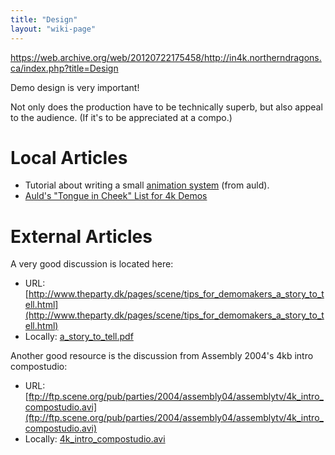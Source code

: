 ```yaml
---
title: "Design"
layout: "wiki-page"
---
```


https://web.archive.org/web/20120722175458/http://in4k.northerndragons.ca/index.php?title=Design

Demo design is very important!

Not only does the production have to be technically superb, but also appeal to the audience. (If it's to be appreciated at a compo.)

# Local Articles

* Tutorial about writing a small [animation system](animation-system) (from auld).
* [Auld's "Tongue in Cheek" List for 4k Demos](aulds-tic-list-for-4k-demos)

# External Articles

A very good discussion is located here:

* URL: [http://www.theparty.dk/pages/scene/tips_for_demomakers_a_story_to_tell.html](http://www.theparty.dk/pages/scene/tips_for_demomakers_a_story_to_tell.html)
* Locally: [a_story_to_tell.pdf](ftp://ftp.untergrund.net/users/in4kadmin/files/a_story_to_tell.pdf)

Another good resource is the discussion from Assembly 2004's 4kb intro compostudio:

* URL: [ftp://ftp.scene.org/pub/parties/2004/assembly04/assemblytv/4k_intro_compostudio.avi](ftp://ftp.scene.org/pub/parties/2004/assembly04/assemblytv/4k_intro_compostudio.avi)
* Locally: [4k_intro_compostudio.avi](ftp://ftp.untergrund.net/users/in4kadmin/files/4k_intro_compostudio.avi)
